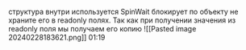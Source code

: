 структура 
внутри используется SpinWait
блокирует по объекту
не храните его в readonly полях. Так как при получении значения из readonly поля мы получаем его копию
![[Pasted image 20240228183621.png]]
01:19
